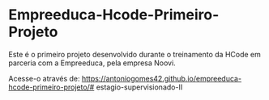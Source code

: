 # Empreeduca-Hcode-Primeiro-Projeto
Este é o primeiro projeto desenvolvido durante o treinamento da HCode em parceria com a Empreeduca, pela empresa Noovi.

Acesse-o através de: https://antoniogomes42.github.io/empreeduca-hcode-primeiro-projeto/# estagio-supervisionado-II
